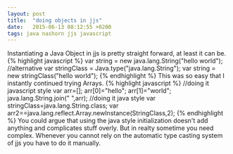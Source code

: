```yaml
---
layout: post
title:  "doing objects in jjs"
date:   2015-06-13 08:12:55 +0200
tags: java nashorn jjs javascript
---
```

Instantiating a Java Object in jjs is pretty straight forward, at least it can be.
{% highlight javascript %}
var string = new java.lang.String("hello world");
//alternative
var stringClass = Java.type("java.lang.String");
var string = new stringClass("hello world");
{% endhighlight %}
This was so easy that I instantly continued trying Arrays.
{% highlight javascript %}
//doing it javascript style
var arr=[];
arr[0]="hello";
arr[1]="world";
java.lang.String.join(" ",arr);
//doing it java style
var stringClass=java.lang.String.class;
var arr2==java.lang.reflect.Array.newInstance(StringClass,2);
{% endhighlight %}
You could argue that using the java style initialization doesn't add anything and complicates stuff overly. But in realty sometime you need complex. Whenever you cannot rely on the automatic type casting system of jjs you have to do it manually.
